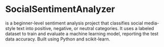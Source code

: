 # SocialSentimentAnalyzer
is a beginner-level sentiment analysis project that classifies social media-style text into positive, negative, or neutral categories. It uses a labeled dataset to train and evaluate a machine learning model, reporting the test data accuracy. Built using Python and scikit-learn.
